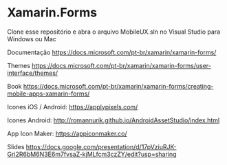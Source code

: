 # Xamarin.Forms

Clone esse repositório e abra o arquivo MobileUX.sln no Visual Studio para Windows ou Mac

Documentação
https://docs.microsoft.com/pt-br/xamarin/xamarin-forms/

Themes
https://docs.microsoft.com/pt-br/xamarin/xamarin-forms/user-interface/themes/

Book
https://docs.microsoft.com/pt-br/xamarin/xamarin-forms/creating-mobile-apps-xamarin-forms/

Icones iOS / Android: https://applypixels.com/

Icones Android: http://romannurik.github.io/AndroidAssetStudio/index.html

App Icon Maker: https://appiconmaker.co/

Slides
https://docs.google.com/presentation/d/17pVziuRJK-Gri2R6bM6N3E6m7fvsaZ-kjMLfcm3czZY/edit?usp=sharing

